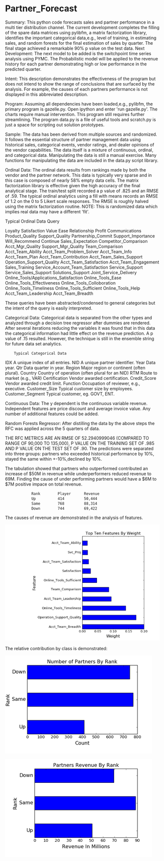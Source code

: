 # Partner_Forecast
Summary:  This python code forecasts sales and partner performance in a multi tier distribution channel.  The current development completes the filling of the spare data matrices using pylibfm, a matrix factorization library, identifies the important categorical data,e.g., level of training, in estimating sales, and random forests for the final estimation of sales by quarter.  The final stage achieved a remarkable 90% p value on the test data.
Next Development:  The next model to be added is the switchpoint time series analysis using PYMC.  The Probabilistic model will be applied to the revenue history for each partner demonstrating high or low performance in the predicted quarter.

Intent:  This description demonstrates the effectiveness of the program but does not intend to show the range of conclusions that are surfaced by the analysis.  For example, the causes of each partners performance is not displayed in this abbreviated description.

Program:  Assuming all dependencies have been loaded,e.g., pylibfm, the primary program is gazelle.py.  Open ipython and enter 'run gazelle.py'.  The charts require manual intervention.  This program still requires further streamlining.  The program data.py is a file of useful tools and scratch.py is just a space for scripting out solution prototypes.

Sample:  The data has been derived from multiple sources and randomized.  It follows the essential structure of partner management data using historical sales, categorical events, vendor ratings, and dealer opinions of the vendor capabilities.  The data itself is a mixture of continuous, ordinal, and categorical data.  Manipulating the data is still a manual exercise.  Many functions for manipulating the data are included in the data.py script library.

Ordinal Data:  The ordinal data results from rankings made by both the vendor and the partner network.  This data is typically very sparse and in this case is composed of nearly 58% empty data cells.  The matrix factorization library is effective given the high accuracy of the final analytical stage.  The train/test split recorded a p value of .825 and an RMSE of .59.  The typical ordinal analytics using a fill with means records an RMSE of 1.2 on the 0 to 5 Likert scale responses.  The RMSE is roughly halved using the matrix factorization routine.  NOTE:  This is randomized data which implies real data may have a different 'fit'. 

Typical Ordinal Data Query

Loyalty
Satisfaction
Value
Ease
Relationship
Profit
Communications
Product_Quality
Support_Quality
Partnership_Commit
Support_Importance
Will_Recommend
Continue
Sales_Expectation
Competitor_Comparison
Acct_Mgr_Quality
Support_Mgr_Quality	Team_Comparison
Acct_Team_Ability
Acct_Team_Problem_Solver
Acct_Team_Info		
Acct_Team_Plan
Acct_Team_Contribution
Acct_Team_Sales_Support
Operation_Support_Quality
Acct_Team_Satisfaction
Acct_Team_Engagement
Sales_Training
Service_Account_Team_Satisfaction
Service_Support
Service_Sales_Support
Solutions_Support
Joint_Service_Delivery
Online_Tools/Applications_Satisfaction
Online_Tools_Ease
Online_Tools_Effectiveness
Online_Tools_Colloboration
Online_Tools_Timeliness
Online_Tools_Sufficient
Online_Tools_Help
Acct_Team_Leadership
Acct_Team_Breadth

These queries have been abstracted/condensed to general categories but the intent of the query is easily interpreted.

Categorical Data:  Categorical data is separated from the other types and analyzed through a decision tree regressor after dummies are rendered.  After several iterations reducing the variables it was found that in this data the categorical information had little effect on the revenue prediction.  A p value of .15 resulted.  However, the technique is still in the ensemble string for future data set analytics.
	
		Typical Categorical Data
IDX	   							A unique index of all entries.
NID								A unique partner identifier.
Year							Data year.
Qtr								Data quarter in year.
Region							Major region or continent (often plural).
Country							Country of operation (often plural for an NID)
RTM								Route to market (e.g., VAR)
Certification					Vendor awarded certification.
Credit_Score					Vendor awarded credit limit.
Function						Occupation of reviewer, e.g., executive.
Customer_Size					Typical customer size by employees.
Customer_Segment				Typical customer, eg. GOVT, ENT.

Continuous Data:  The y dependent is the continuous variable revenue. Independent features are price discount and average invoice value.  Any number of additional features could be added.

Random Forests Regressor:  After distilling the data by the above steps the RFC was applied across the 5 quarters of data.  

THE RFC METRICS ARE AN RMSE OF 52.2940999046 (COMPARED TO RANGE OF 90,000 TO 135,000), P VALUE ON THE TRAINING SET OF .985 AND P VALUE ON THE TEST SET OF .90.
The predictions were separated into three groups: partners who exceeded historical performance by 10%, stayed the same within +-10%,declined by 10%.

The tabulation showed that partners who outperformed contributed an increase of $50M in revenue while underperformers reduced revenue to 69M.  Finding the cause of under performing partners would have a $6M to $7M positive impace on total revenue.  

				Rank		Player		Revenue
				Up			414			50,444
				Same		768			88,314
				Down		744			69,422

The causes of revenue are demonstrated in the analysis of features.	
	
![alt text](features.png "Relative Feature Importance")

The relative contribution by class is demonstrated:

![alt text](Partners.png "Partner Performance")


![alt text](Partners_Revenue.png "Partner Performance")